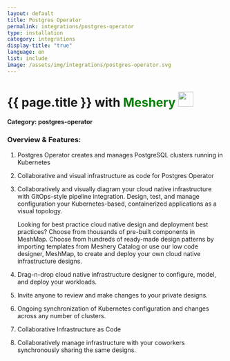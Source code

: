 ```yaml
---
layout: default
title: Postgres Operator
permalink: integrations/postgres-operator
type: installation
category: integrations
display-title: "true"
language: en
list: include
image: /assets/img/integrations/postgres-operator.svg
---
```


<h1>{{ page.title }} with <span style="font-weight: bold; color: green;">Meshery</span> <img src="{{ page.image }}" style="width: 35px; height: 35px;" /></h1>


#### Category: postgres-operator

### Overview & Features:
1. Postgres Operator creates and manages PostgreSQL clusters running in Kubernetes

2. Collaborative and visual infrastructure as code for Postgres Operator

4. 
    Collaboratively and visually diagram your cloud native infrastructure with GitOps-style pipeline integration. Design, test, and manage configuration your Kubernetes-based, containerized applications as a visual topology.



    Looking for best practice cloud native design and deployment best practices? Choose from thousands of pre-built components in MeshMap. Choose from hundreds of ready-made design patterns by importing templates from Meshery Catalog or use our low code designer, MeshMap, to create and deploy your own cloud native infrastructure designs.



5. Drag-n-drop cloud native infrastructure designer to configure, model, and deploy your workloads.

6. Invite anyone to review and make changes to your private designs.

7. Ongoing synchronization of Kubernetes configuration and changes across any number of clusters.

8. Collaborative Infrastructure as Code

9. Collaboratively manage infrastructure with your coworkers synchronously sharing the same designs.

